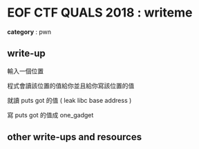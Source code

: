 # EOF CTF QUALS 2018 : writeme

**category** : pwn

## write-up

輸入一個位置

程式會讀該位置的值給你並且給你寫該位置的值

就讀 puts got 的值 ( leak libc base address )

寫 puts got 的值成 one_gadget

## other write-ups and resources

